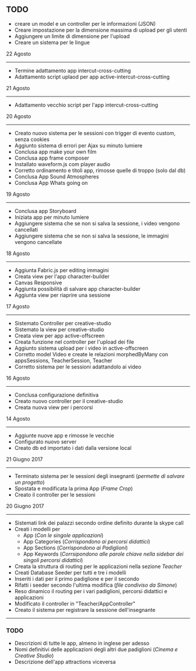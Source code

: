 ## TODO

- creare un model e un controller per le informazioni (JSON)
- Creare impostazione per la dimensione massima di upload per gli utenti
- Aggiungere un limite di dimensione per l'upload
- Creare un sistema per le lingue

22 Agosto
_______

- Termine adattamento app intercut-cross-cutting
- Adattamento script uplaod per app active-intercut-cross-cutting


21 Agosto
_______

- Adattamento vecchio script per l'app intercut-cross-cutting


20 Agosto
_______

- Creato nuovo sistema per le sessioni con trigger di evento custom, senza cookies
- Aggiunto sistema di errori per Ajax su minuto lumiere
- Conclusa app make your own film
- Conclusa app frame composer
- Installato waveform.js com player audio
- Corretto ordinamento e titoli app, rimosse quelle di troppo (solo dal db)
- Conclusa App Sound Atmospheres
- Conclusa App Whats going on


19 Agosto
_______

- Conclusa app Storyboard
- Iniziata app per minuto lumiere
- Aggiungere sistema che se non si salva la sessione, i video vengono cancellati
- Aggiungere sistema che se non si salva la sessione, le immagini vengono cancellate


18 Agosto
_______

- Aggiunta Fabric.js per editing immagini
- Creata view per l'app character-builder
- Canvas Responsive
- Aggiunta possibilità di salvare app character-builder
- Aggiunta view per riaprire una sessione


17 Agosto
_______

- Sistemato Controller per creative-studio
- Sistemato la view per creative-studio
- Creata view per app active-offscreen
- Creata funzione nel controller per l'upload dei file
- Aggiunto sistema upload per i video in active-offscreen
- Corretto model Video e create le relazioni morphedByMany con appsSessions, TeacherSession, Teacher
- Corretto sistema per le sessioni adattandolo ai video


16 Agosto
_______

- Conclusa configurazione definitiva
- Creato nuovo controller per il creative-studio
- Creata nuova view per i percorsi



14 Agosto
_______

- Aggiunte nuove app e rimosse le vecchie
- Configurato nuovo server
- Creato db ed importato i dati dalla versione local



21 Giugno 2017
_______

- Terminato sistema per le sessioni degli insegnanti (_permette di salvare un progetto_)
- Spostata e modificata la prima App (_Frame Crop_)
- Creato il controller per le sessioni


20 Giugno 2017
_______


- Sistemati link dei palazzi secondo ordine definito durante la skype call
- Creati i modelli per
  - App (_Con le singole applicazioni_)
  - App Categories (_Corrispondono ai percorsi didattici_)
  - App Sections (_Corrispondono ai Padiglioni_)
  - App Keywords (_Corrsipondono alle parole chiave nella sidebar dei singoli percorsi didattici_)
- Creata la struttura di routing per le applicazioni nella sezione _Teacher_
- Creati Database Seeder per tutti e tre i modelli
- Inseriti i dati per il primo padiglione e per il secondo
- Rifatti i seeder secondo l'ultima modifica (_file condiviso da Simone_)
- Reso dinamico il routing per i vari padiglioni, percorsi didattici e applicazioni
- Modificato il controller in "Teacher/AppController"
- Creato il sistema per registrare la sessione dell'insegnante

_______


### TODO
- Descrizioni di tutte le app, almeno in inglese per adesso
- Nomi definitivi delle applicazioni degli altri due padiglioni (_Cinema e Creative Studio_)
- Descrizione dell'app attractions viceversa
